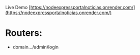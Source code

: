 Live Demo [https://nodeexpressportalnoticias.onrender.com/](https://nodeexpressportalnoticias.onrender.com/)

# Routers:
- domain.../admin/login

